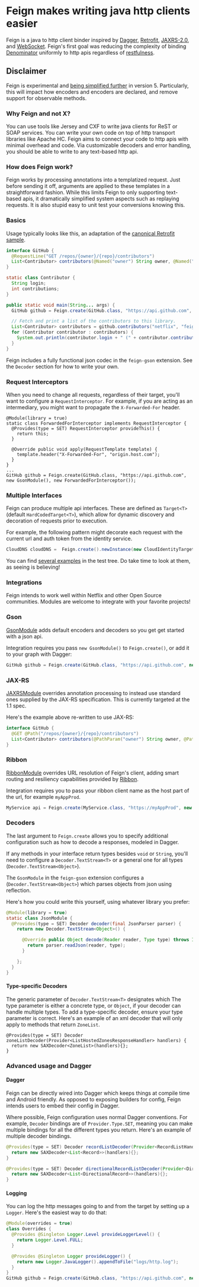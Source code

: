 # Feign makes writing java http clients easier
Feign is a java to http client binder inspired by [Dagger](https://github.com/square/dagger), [Retrofit](https://github.com/square/retrofit), [JAXRS-2.0](https://jax-rs-spec.java.net/nonav/2.0/apidocs/index.html), and [WebSocket](http://www.oracle.com/technetwork/articles/java/jsr356-1937161.html).  Feign's first goal was reducing the complexity of binding [Denominator](https://github.com/Netflix/Denominator) uniformly to http apis regardless of [restfulness](http://www.slideshare.net/adrianfcole/99problems).

## Disclaimer
Feign is experimental and [being simplified further](https://github.com/Netflix/feign/issues/53) in version 5.  Particularly, this will impact how encoders and encoders are declared, and remove support for observable methods.

### Why Feign and not X?

You can use tools like Jersey and CXF to write java clients for ReST or SOAP services.  You can write your own code on top of http transport libraries like Apache HC.  Feign aims to connect your code to http apis with minimal overhead and code. Via customizable decoders and error handling, you should be able to write to any text-based http api.

### How does Feign work?

Feign works by processing annotations into a templatized request.  Just before sending it off, arguments are applied to these templates in a straightforward fashion.  While this limits Feign to only supporting text-based apis, it dramatically simplified system aspects such as replaying requests.  It is also stupid easy to unit test your conversions knowing this.

### Basics

Usage typically looks like this, an adaptation of the [canonical Retrofit sample](https://github.com/square/retrofit/blob/master/retrofit-samples/github-client/src/main/java/com/example/retrofit/GitHubClient.java).

```java
interface GitHub {
  @RequestLine("GET /repos/{owner}/{repo}/contributors")
  List<Contributor> contributors(@Named("owner") String owner, @Named("repo") String repo);
}

static class Contributor {
  String login;
  int contributions;
}

public static void main(String... args) {
  GitHub github = Feign.create(GitHub.class, "https://api.github.com", new GsonModule());

  // Fetch and print a list of the contributors to this library.
  List<Contributor> contributors = github.contributors("netflix", "feign");
  for (Contributor contributor : contributors) {
    System.out.println(contributor.login + " (" + contributor.contributions + ")");
  }
}
```

Feign includes a fully functional json codec in the `feign-gson` extension.  See the `Decoder` section for how to write your own.

### Request Interceptors
When you need to change all requests, regardless of their target, you'll want to configure a `RequestInterceptor`.
For example, if you are acting as an intermediary, you might want to propagate the `X-Forwarded-For` header.

```
@Module(library = true)
static class ForwardedForInterceptor implements RequestInterceptor {
  @Provides(type = SET) RequestInterceptor provideThis() {
    return this;
  }

  @Override public void apply(RequestTemplate template) {
    template.header("X-Forwarded-For", "origin.host.com");
  }
}
...
GitHub github = Feign.create(GitHub.class, "https://api.github.com", new GsonModule(), new ForwardedForInterceptor());
```

### Multiple Interfaces
Feign can produce multiple api interfaces.  These are defined as `Target<T>` (default `HardCodedTarget<T>`), which allow for dynamic discovery and decoration of requests prior to execution.

For example, the following pattern might decorate each request with the current url and auth token from the identity service.

```java
CloudDNS cloudDNS =  Feign.create().newInstance(new CloudIdentityTarget<CloudDNS>(user, apiKey));
```

You can find [several examples](https://github.com/Netflix/feign/tree/master/feign-core/src/test/java/feign/examples) in the test tree.  Do take time to look at them, as seeing is believing!

### Integrations
Feign intends to work well within Netflix and other Open Source communities.  Modules are welcome to integrate with your favorite projects!
### Gson
[GsonModule](https://github.com/Netflix/feign/tree/master/feign-gson) adds default encoders and decoders so you get get started with a json api.

Integration requires you pass `new GsonModule()` to `Feign.create()`, or add it to your graph with Dagger:
```java
GitHub github = Feign.create(GitHub.class, "https://api.github.com", new GsonModule());
```

### JAX-RS
[JAXRSModule](https://github.com/Netflix/feign/tree/master/feign-jaxrs) overrides annotation processing to instead use standard ones supplied by the JAX-RS specification.  This is currently targeted at the 1.1 spec.

Here's the example above re-written to use JAX-RS:
```java
interface GitHub {
  @GET @Path("/repos/{owner}/{repo}/contributors")
  List<Contributor> contributors(@PathParam("owner") String owner, @PathParam("repo") String repo);
}
```
### Ribbon
[RibbonModule](https://github.com/Netflix/feign/tree/master/feign-ribbon) overrides URL resolution of Feign's client, adding smart routing and resiliency capabilities provided by [Ribbon](https://github.com/Netflix/ribbon).

Integration requires you to pass your ribbon client name as the host part of the url, for example `myAppProd`.
```java
MyService api = Feign.create(MyService.class, "https://myAppProd", new RibbonModule());
```

### Decoders
The last argument to `Feign.create` allows you to specify additional configuration such as how to decode a responses, modeled in Dagger.

If any methods in your interface return types besides `void` or `String`, you'll need to configure a `Decoder.TextStream<T>` or a general one for all types (`Decoder.TextStream<Object>`).

The `GsonModule` in the `feign-gson` extension configures a (`Decoder.TextStream<Object>`) which parses objects from json using reflection.

Here's how you could write this yourself, using whatever library you prefer:
```java
@Module(library = true)
static class JsonModule {
  @Provides(type = SET) Decoder decoder(final JsonParser parser) {
    return new Decoder.TextStream<Object>() {

      @Override public Object decode(Reader reader, Type type) throws IOException {
        return parser.readJson(reader, type);
      }

    };
  }
}
```
#### Type-specific Decoders
The generic parameter of `Decoder.TextStream<T>` designates which The type parameter is either a concrete type, or `Object`, if your decoder can handle multiple types.  To add a type-specific decoder, ensure your type parameter is correct.  Here's an example of an xml decoder that will only apply to methods that return `ZoneList`.

```
@Provides(type = SET) Decoder zoneListDecoder(Provider<ListHostedZonesResponseHandler> handlers) {
  return new SAXDecoder<ZoneList>(handlers){};
}
```

### Advanced usage and Dagger
#### Dagger
Feign can be directly wired into Dagger which keeps things at compile time and Android friendly.  As opposed to exposing builders for config, Feign intends users to embed their config in Dagger.

Where possible, Feign configuration uses normal Dagger conventions.  For example, `Decoder` bindings are of `Provider.Type.SET`, meaning you can make multiple bindings for all the different types you return.  Here's an example of multiple decoder bindings.
```java
@Provides(type = SET) Decoder recordListDecoder(Provider<RecordListHandler> handlers) {
  return new SAXDecoder<List<Record>>(handlers){};
}

@Provides(type = SET) Decoder directionalRecordListDecoder(Provider<DirectionalRecordListHandler> handlers) {
  return new SAXDecoder<List<DirectionalRecord>>(handlers){};
}
```
#### Logging
You can log the http messages going to and from the target by setting up a `Logger`.  Here's the easiest way to do that:
```java
@Module(overrides = true)
class Overrides {
  @Provides @Singleton Logger.Level provideLoggerLevel() {
    return Logger.Level.FULL;
  }

  @Provides @Singleton Logger provideLogger() {
    return new Logger.JavaLogger().appendToFile("logs/http.log");
  }
}
GitHub github = Feign.create(GitHub.class, "https://api.github.com", new GsonGitHubModule(), new Overrides());
```
